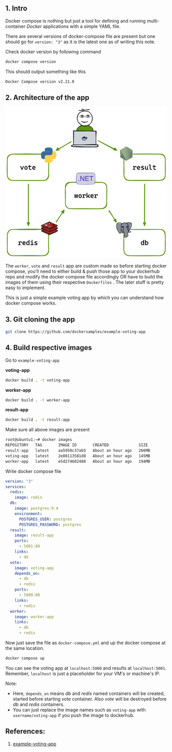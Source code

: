 ## 1. Intro

Docker compose is nothing but just a tool for defining and running multi-container _Docker_ applications with a simple YAML file.

There are several versions of docker-compose file are present but one should go for `version: "3"` as it is the latest one as of writing this note.

Check docker version by following command

```bash
docker compose version
```

This should output something like this

```bash
Docker Compose version v2.21.0
```

## 2. Architecture of the app

![arch_voting_app.png](https://github.com/omkardamame/docker/blob/main/Docker%20Compose/arch_voting_app.png)

The `worker`, `vote` and `result` app are custom made so before starting docker compose, you'll need to either build & push those app to your dockerhub repo and modify the docker compose file accordingly OR have to build the images of them using their respective `Dockerfiles` . The later stuff is pretty easy to implement.

This is just a simple example voting app by which you can understand how docker compose works.

## 3. Git cloning the app

```bash
git clone https://github.com/dockersamples/example-voting-app
```

## 4. Build respective images

Go to `example-voting-app`

**voting-app**

```bash
docker build . -t voting-app
```

**worker-app**

```bash
docker build . -t worker-app
```

**result-app**

```bash
docker build . -t result-app
```

Make sure all above images are present

```bash
root@ubuntu1:~# docker images
REPOSITORY   TAG       IMAGE ID       CREATED             SIZE
result-app   latest    aa5950c37ab5   About an hour ago   266MB
voting-app   latest    2e08113581d8   About an hour ago   145MB
worker-app   latest    e5d274602488   About an hour ago   194MB
```

Write docker compose file

```yaml
version: "3"
services:
  redis:
    image: redis
  db:
    image: postgres:9.4
    environment:
      POSTGRES_USER: postgres
      POSTGRES_PASSWORD: postgres
  result:
    image: result-app
    ports:
      - 5001:80
    links:
      - db
  vote:
    image: voting-app
    depends_on:
      - db
      - redis
    ports:
      - 5000:80
    links:
      - redis
  worker:
    image: worker-app
    links:
      - db
      - redis
```

Now just save the file as `docker-compose.yml` and up the docker compose at the same location.

```bash
docker compose up
```

You can see the voting app at `localhost:5000` and results at `localhost:5001`.
Remember, `localhost` is just a placeholder for your VM's or machine's IP.

Note:
- Here, `depends_on` means *db* and *redis* named containers will be created, started before starting *vote* container. Also *vote* will be destroyed before *db* and *redis* containers.
- You can just replace the image names such as `voting-app` with `username/voting-app` if you push the image to dockerhub.

## References:

1. [example-voting-app](https://github.com/dockersamples/example-voting-app)
